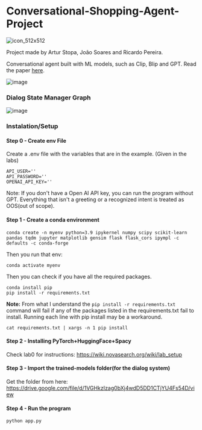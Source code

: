 # Conversational-Shopping-Agent-Project

![icon_512x512](https://github.com/jpssoares/Conversational-Shopping-Agent-Project/assets/57997233/9a6a0183-ed07-467e-8af6-c06cede1262b)

Project made by Artur Stopa, João Soares and Ricardo Pereira.

Conversational agent built with ML models, such as Clip, Blip and GPT. Read the paper [here](https://github.com/jpssoares/Conversational-Shopping-Agent-Project/blob/main/paper.pdf).

![image](https://github.com/jpssoares/Conversational-Shopping-Agent-Project/assets/57997233/4178851f-b8d5-460a-8966-ee016cbb5045)


### Dialog State Manager Graph
![image](https://github.com/jpssoares/Conversational-Shopping-Agent-Project/assets/57997233/901f73f7-6f3e-4c8d-9477-2ca15aac9b33)


### Instalation/Setup
#### Step 0 - Create env File
Create a .env file with the variables that are in the example. (Given in the labs)

```
API_USER=''
API_PASSWORD=''
OPENAI_API_KEY=''
```
Note: If you don't have a Open AI API key, you can run the program without GPT. Everything that isn't a greeting or a recognized intent is treated as OOS(out of scope). 
#### Step 1 - Create a conda environment
```
conda create -n myenv python=3.9 ipykernel numpy scipy scikit-learn pandas tqdm jupyter matplotlib gensim flask flask_cors ipympl -c defaults -c conda-forge
```
Then you run that env:
```
conda activate myenv
```
Then you can check if you have all the required packages.
```
conda install pip
pip install -r requirements.txt
```

**Note:** From what I understand the `pip install -r requirements.txt` command will fail if any of the packages listed in the requirements.txt fail to install. Running each line with pip install may be a workaround.
```
cat requirements.txt | xargs -n 1 pip install
```

#### Step 2 - Installing PyTorch+HuggingFace+Spacy
Check lab0 for instructions:
https://wiki.novasearch.org/wiki/lab_setup

#### Step 3 - Import the trained-models folder(for the dialog system)
Get the folder from here:
https://drive.google.com/file/d/1VGHkzIzag0bXj4wdD5DD1CTjYU4Fs54D/view
#### Step 4 - Run the program

```
python app.py
```
